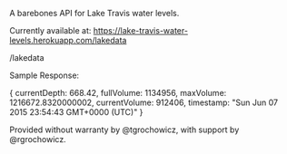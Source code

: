 A barebones API for Lake Travis water levels.

Currently available at: https://lake-travis-water-levels.herokuapp.com/lakedata

/lakedata

Sample Response:

{
	currentDepth: 668.42,
	fullVolume: 1134956,
	maxVolume: 1216672.8320000002,
	currentVolume: 912406,
	timestamp: "Sun Jun 07 2015 23:54:43 GMT+0000 (UTC)"
}



Provided without warranty by @tgrochowicz, with support by @rgrochowicz.